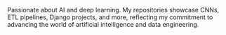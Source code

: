 Passionate about AI and deep learning. My repositories showcase CNNs, ETL pipelines, Django projects, and more, reflecting my commitment to advancing the world of artificial intelligence and data engineering.
